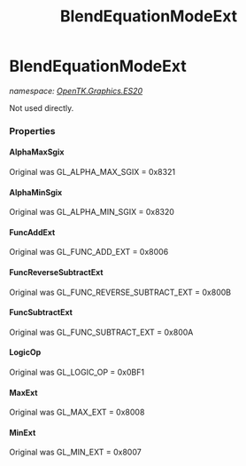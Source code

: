 ﻿---
title: BlendEquationModeExt
---

# BlendEquationModeExt
_namespace: [OpenTK.Graphics.ES20](N-OpenTK.Graphics.ES20.html)_

Not used directly.



### Properties

#### AlphaMaxSgix
Original was GL_ALPHA_MAX_SGIX = 0x8321
#### AlphaMinSgix
Original was GL_ALPHA_MIN_SGIX = 0x8320
#### FuncAddExt
Original was GL_FUNC_ADD_EXT = 0x8006
#### FuncReverseSubtractExt
Original was GL_FUNC_REVERSE_SUBTRACT_EXT = 0x800B
#### FuncSubtractExt
Original was GL_FUNC_SUBTRACT_EXT = 0x800A
#### LogicOp
Original was GL_LOGIC_OP = 0x0BF1
#### MaxExt
Original was GL_MAX_EXT = 0x8008
#### MinExt
Original was GL_MIN_EXT = 0x8007


